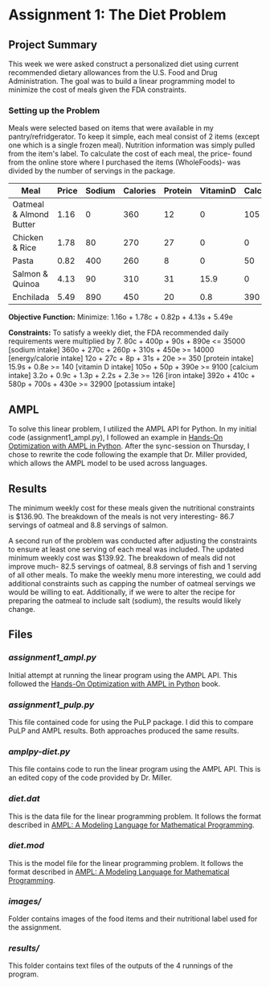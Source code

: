 # Assignment 1: The Diet Problem

## Project Summary
This week we were asked construct a personalized diet using current recommended dietary allowances from the U.S. Food and Drug Administration. The goal was to build a linear programming model to minimize the cost of meals given the FDA constraints. 

### Setting up the Problem
Meals were selected based on items that were available in my pantry/refridgerator. To keep it simple, each meal consist of 2 items (except one which is a single frozen meal). Nutrition information was simply pulled from the item's label. To calculate the cost of each meal, the price- found from the online store where I purchased the items (WholeFoods)- was divided by the number of servings in the package.

| Meal                      | Price |  Sodium  |  Calories  |  Protein  |  VitaminD  | Calcium  |  Iron  |  Potassium  |
| ----------------------    | ------| -------- | ---------- | --------- | ---------- | -------- | ------ | ----------- |
| Oatmeal & Almond Butter   | 1.16  |  0       |  360       |  12       |  0         |  105     |  3.2   |  392        |
| Chicken & Rice            | 1.78  |  80      |  270       |  27       |  0         |  0       |  0.9   |  410        |
| Pasta                     | 0.82  |  400     |  260       |  8        |  0         |  50      |  1.3   |  580        |
| Salmon & Quinoa           | 4.13  |  90      |  310       |  31       |  15.9      |  0       |  2.2   |  700        |
| Enchilada                 | 5.49  |  890     |  450       |  20       |  0.8       |  390     |  2.3   |  430        |

**Objective Function:**
Minimize: 1.16o + 1.78c + 0.82p + 4.13s + 5.49e

**Constraints:**
To satisfy a weekly diet, the FDA recommended daily requirements were multiplied by 7.
80c + 400p + 90s + 890e             <= 35000 	[sodium intake]
360o + 270c + 260p + 310s + 450e    >= 14000	[energy/calorie intake] 
12o + 27c + 8p + 31s + 20e          >= 350		[protein intake]
15.9s + 0.8e                        >= 140 		[vitamin D intake]
105o + 50p + 390e                   >= 9100     [calcium intake]
3.2o + 0.9c + 1.3p + 2.2s + 2.3e    >= 126		[iron intake]
392o + 410c + 580p + 700s + 430e    >= 32900	[potassium intake]

## AMPL
To solve this linear problem, I utilized the AMPL API for Python. In my initial code (assignment1_ampl.py), I followed an example in [Hands-On Optimization with AMPL in Python](https://ampl.com/mo-book/notebooks/01/production-planning-basic.html). After the sync-session on Thursday, I chose to rewrite the code following the example that Dr. Miller provided, which allows the AMPL model to be used across languages.

## Results
The minimum weekly cost for these meals given the nutritional constraints is $136.90. The breakdown of the meals is not very interesting- 86.7 servings of oatmeal and 8.8 servings of salmon.

A second run of the problem was conducted after adjusting the constraints to ensure at least one serving of each meal was included. The updated minimum weekly cost was $139.92. The breakdown of meals did not improve much- 82.5 servings of oatmeal, 8.8 servings of fish and 1 serving of all other meals. To make the weekly menu more interesting, we could add additional constraints such as capping the number of oatmeal servings we would be willing to eat. Additionally, if we were to alter the recipe for preparing the oatmeal to include salt (sodium), the results would likely change.

## Files
### *assignment1_ampl.py*
Initial attempt at running the linear program using the AMPL API. This followed the [Hands-On Optimization with AMPL in Python](https://ampl.com/mo-book/notebooks/01/production-planning-basic.html) book.

### *assignment1_pulp.py*
This file contained code for using the PuLP package. I did this to compare PuLP and AMPL results. Both approaches produced the same results.

### *amplpy-diet.py*
This file contains code to run the linear program using the AMPL API. This is an edited copy of the code provided by Dr. Miller.

### *diet.dat*
This is the data file for the linear programming problem. It follows the format described in [AMPL: A Modeling Language for Mathematical Programming](https://ampl.com/wp-content/uploads/BOOK.pdf).

### *diet.mod*
This is the model file for the linear programming problem. It follows the format described in [AMPL: A Modeling Language for Mathematical Programming](https://ampl.com/wp-content/uploads/BOOK.pdf).

### *images/*
Folder contains images of the food items and their nutritional label used for the assignment.

### *results/*
This folder contains text files of the outputs of the 4 runnings of the program.
